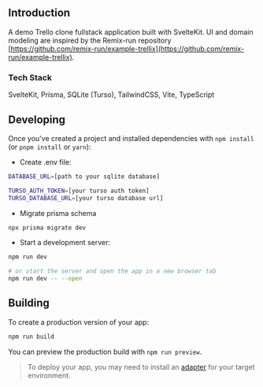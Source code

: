 ## Introduction

A demo Trello clone fullstack application built with SvelteKit. UI and domain modeling are inspired by the Remix-run repository [https://github.com/remix-run/example-trellix](https://github.com/remix-run/example-trellix).

### Tech Stack

SvelteKit, Prisma, SQLite (Turso), TailwindCSS, Vite, TypeScript

## Developing

Once you've created a project and installed dependencies with `npm install` (or `pnpm install` or `yarn`):

- Create .env file:

```bash
DATABASE_URL=[path to your sqlite database]

TURSO_AUTH_TOKEN=[your turso auth token]
TURSO_DATABASE_URL=[your turso database url]
```

- Migrate prisma schema

```bash
npx prisma migrate dev
```

- Start a development server:

```bash
npm run dev

# or start the server and open the app in a new browser tab
npm run dev -- --open
```

## Building

To create a production version of your app:

```bash
npm run build
```

You can preview the production build with `npm run preview`.

> To deploy your app, you may need to install an [adapter](https://kit.svelte.dev/docs/adapters) for your target environment.
